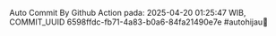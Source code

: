 Auto Commit By Github Action pada: 2025-04-20 01:25:47 WIB, COMMIT_UUID 6598ffdc-fb71-4a83-b0a6-84fa21490e7e #autohijau🗿
